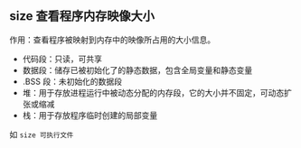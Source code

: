 ## size 查看程序内存映像大小

作用：查看程序被映射到内存中的映像所占用的大小信息。

* 代码段：只读，可共享
* 数据段：储存已被初始化了的静态数据，包含全局变量和静态变量
* .BSS 段：未初始化的数据段
* 堆：用于存放进程运行中被动态分配的内存段，它的大小并不固定，可动态扩张或缩减
* 栈：用于存放程序临时创建的局部变量

如 `size 可执行文件`
